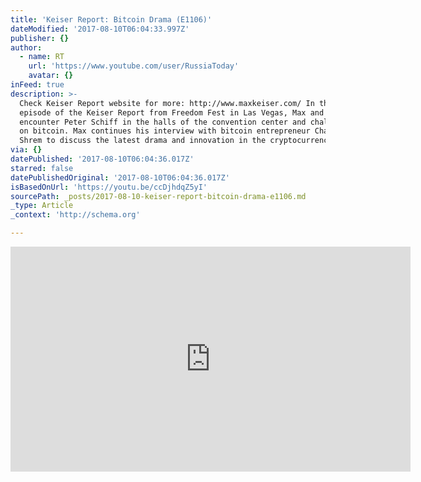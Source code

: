 ```yaml
---
title: 'Keiser Report: Bitcoin Drama (E1106)'
dateModified: '2017-08-10T06:04:33.997Z'
publisher: {}
author:
  - name: RT
    url: 'https://www.youtube.com/user/RussiaToday'
    avatar: {}
inFeed: true
description: >-
  Check Keiser Report website for more: http://www.maxkeiser.com/ In this final
  episode of the Keiser Report from Freedom Fest in Las Vegas, Max and Stacy
  encounter Peter Schiff in the halls of the convention center and challenge him
  on bitcoin. Max continues his interview with bitcoin entrepreneur Charlie
  Shrem to discuss the latest drama and innovation in the cryptocurrency space.
via: {}
datePublished: '2017-08-10T06:04:36.017Z'
starred: false
datePublishedOriginal: '2017-08-10T06:04:36.017Z'
isBasedOnUrl: 'https://youtu.be/ccDjhdqZ5yI'
sourcePath: _posts/2017-08-10-keiser-report-bitcoin-drama-e1106.md
_type: Article
_context: 'http://schema.org'

---
```

<iframe src="https://cdn.embedly.com/widgets/media.html?src=https%3A%2F%2Fwww.youtube.com%2Fembed%2FccDjhdqZ5yI%3Ffeature%3Doembed&amp;url=http%3A%2F%2Fwww.youtube.com%2Fwatch%3Fv%3DccDjhdqZ5yI&amp;image=https%3A%2F%2Fi.ytimg.com%2Fvi%2FccDjhdqZ5yI%2Fhqdefault.jpg&amp;key=a715cf41cc93453ca338d350cd26f87b&amp;type=text%2Fhtml&amp;schema=youtube" width="640" height="360" scrolling="no" frameborder="0" allowfullscreen="" style=""></iframe>